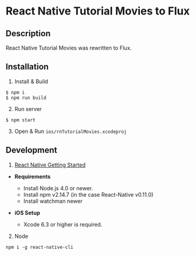 # React Native Tutorial Movies to Flux

## Description

React Native Tutorial Movies was rewritten to Flux.

## Installation

1. Install & Build
  ```vi
  $ npm i
  $ npm run build
  ```

2. Run server
  ```vi
  $ npm start
  ```

3. Open & Run `ios/rnTutorialMovies.xcodeproj`


## Development

1. [React Native Getting Started](https://facebook.github.io/react-native/docs/getting-started.html)

  - **Requirements**
    * Install Node.js 4.0 or newer.
    * Install npm v2.14.7 (in the case React-Native v0.11.0)
    * Install watchman newer
  
  - **iOS Setup**
    * Xcode 6.3 or higher is required.

2. Node

```
npm i -g react-native-cli
```
